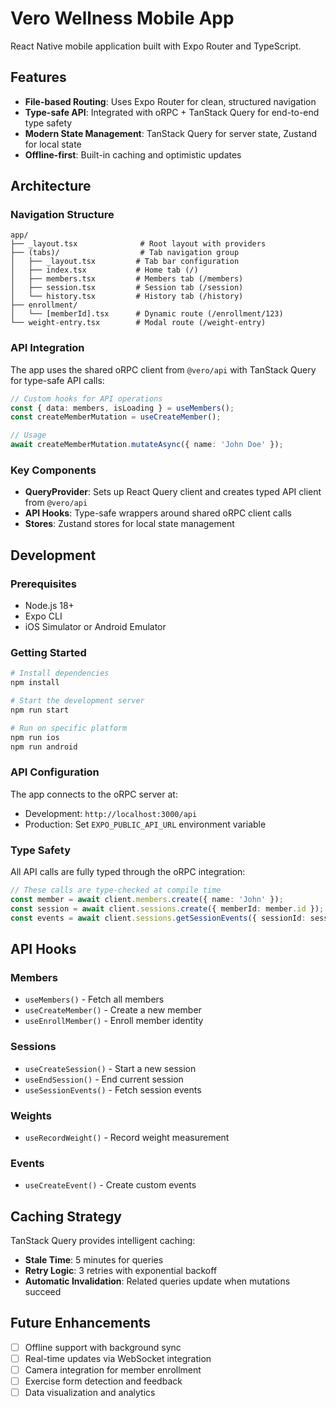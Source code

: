 # Vero Wellness Mobile App

React Native mobile application built with Expo Router and TypeScript.

## Features

- **File-based Routing**: Uses Expo Router for clean, structured navigation
- **Type-safe API**: Integrated with oRPC + TanStack Query for end-to-end type safety
- **Modern State Management**: TanStack Query for server state, Zustand for local state
- **Offline-first**: Built-in caching and optimistic updates

## Architecture

### Navigation Structure

```
app/
├── _layout.tsx              # Root layout with providers
├── (tabs)/                  # Tab navigation group
│   ├── _layout.tsx         # Tab bar configuration
│   ├── index.tsx           # Home tab (/)
│   ├── members.tsx         # Members tab (/members)
│   ├── session.tsx         # Session tab (/session)
│   └── history.tsx         # History tab (/history)
├── enrollment/
│   └── [memberId].tsx      # Dynamic route (/enrollment/123)
└── weight-entry.tsx        # Modal route (/weight-entry)
```

### API Integration

The app uses the shared oRPC client from `@vero/api` with TanStack Query for type-safe API calls:

```typescript
// Custom hooks for API operations
const { data: members, isLoading } = useMembers();
const createMemberMutation = useCreateMember();

// Usage
await createMemberMutation.mutateAsync({ name: 'John Doe' });
```

### Key Components

- **QueryProvider**: Sets up React Query client and creates typed API client from `@vero/api`
- **API Hooks**: Type-safe wrappers around shared oRPC client calls
- **Stores**: Zustand stores for local state management

## Development

### Prerequisites

- Node.js 18+
- Expo CLI
- iOS Simulator or Android Emulator

### Getting Started

```bash
# Install dependencies
npm install

# Start the development server
npm run start

# Run on specific platform
npm run ios
npm run android
```

### API Configuration

The app connects to the oRPC server at:

- Development: `http://localhost:3000/api`
- Production: Set `EXPO_PUBLIC_API_URL` environment variable

### Type Safety

All API calls are fully typed through the oRPC integration:

```typescript
// These calls are type-checked at compile time
const member = await client.members.create({ name: 'John' });
const session = await client.sessions.create({ memberId: member.id });
const events = await client.sessions.getSessionEvents({ sessionId: session.id });
```

## API Hooks

### Members

- `useMembers()` - Fetch all members
- `useCreateMember()` - Create a new member
- `useEnrollMember()` - Enroll member identity

### Sessions

- `useCreateSession()` - Start a new session
- `useEndSession()` - End current session
- `useSessionEvents()` - Fetch session events

### Weights

- `useRecordWeight()` - Record weight measurement

### Events

- `useCreateEvent()` - Create custom events

## Caching Strategy

TanStack Query provides intelligent caching:

- **Stale Time**: 5 minutes for queries
- **Retry Logic**: 3 retries with exponential backoff
- **Automatic Invalidation**: Related queries update when mutations succeed

## Future Enhancements

- [ ] Offline support with background sync
- [ ] Real-time updates via WebSocket integration
- [ ] Camera integration for member enrollment
- [ ] Exercise form detection and feedback
- [ ] Data visualization and analytics
